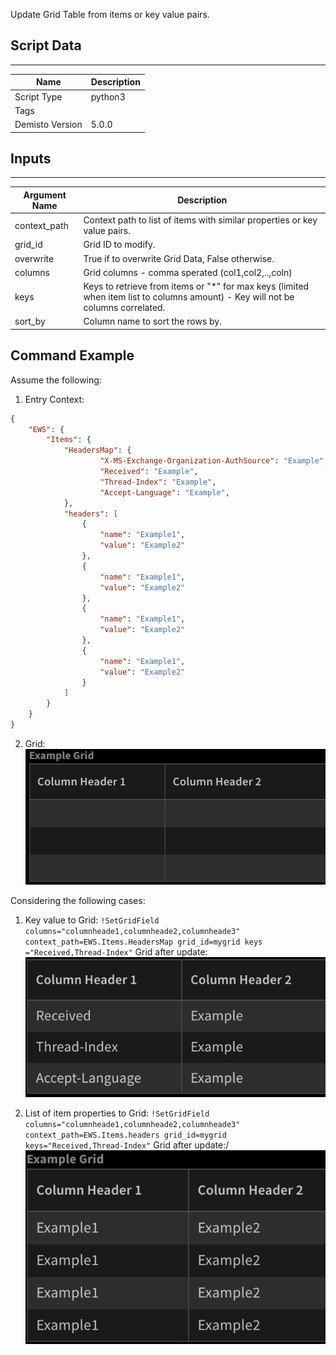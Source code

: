 Update Grid Table from items or key value pairs.
## Script Data
---

| **Name** | **Description** |
| --- | --- |
| Script Type | python3 |
| Tags |  |
| Demisto Version | 5.0.0 |

## Inputs
---

| **Argument Name** | **Description** |
| --- | --- |
| context_path | Context path to list of items with similar properties or key value pairs. |
| grid_id | Grid ID to modify. |
| overwrite | True if to overwrite Grid Data, False otherwise. |
| columns | Grid columns \- comma sperated \(col1,col2,..,coln\) |
| keys | Keys to retrieve from items or &quot;\*&quot; for max keys \(limited when item list to columns amount\) \- Key will not be columns correlated. |
| sort_by | Column name to sort the rows by. |

## Command Example
Assume the following:
1. Entry Context:
```json
{
    "EWS": {
        "Items": {
            "HeadersMap": {
                    "X-MS-Exchange-Organization-AuthSource": "Example", 
                    "Received": "Example", 
                    "Thread-Index": "Example", 
                    "Accept-Language": "Example", 
            }, 
            "headers": [
                {
                    "name": "Example1", 
                    "value": "Example2"
                }, 
                {
                    "name": "Example1", 
                    "value": "Example2"
                }, 
                {
                    "name": "Example1", 
                    "value": "Example2"
                }, 
                {
                    "name": "Example1", 
                    "value": "Example2"
                }
            ]
        }
    }
}
```

2. Grid: \
![Grid](grid.png)

Considering the following cases:
1. Key value to Grid:
`!SetGridField columns="columnheade1,columnheade2,columnheade3" context_path=EWS.Items.HeadersMap grid_id=mygrid keys
="Received,Thread-Index"` 
 Grid after update: 
 ![Grid](grid_key_value_update.png)
 
2. List of item properties to Grid:
`!SetGridField columns="columnheade1,columnheade2,columnheade3" context_path=EWS.Items.headers grid_id=mygrid keys="Received,Thread-Index"` 
 Grid after update:/
 ![Grid](grid_list_update.png) 



